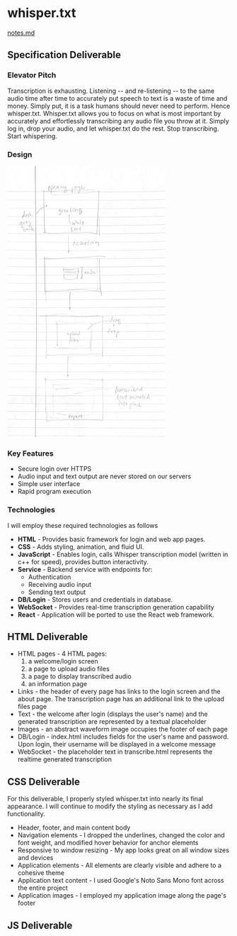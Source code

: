 # whisper.txt
[notes.md](notes.md)

## Specification Deliverable
### Elevator Pitch
Transcription is exhausting. Listening -- and re-listening -- to the same audio time after time to accurately put speech to text is a waste of time and money. Simply put, it is a task humans should never need to perform. Hence whisper.txt.
Whisper.txt allows you to focus on what is most important by accurately and effortlessly transcribing any audio file you throw at it. Simply log in, drop your audio, and let whisper.txt do the rest.
Stop transcribing. Start whispering.

### Design
![](whisper_mock_UI.jpg)

### Key Features
- Secure login over HTTPS
- Audio input and text output are never stored on our servers
- Simple user interface
- Rapid program execution

### Technologies
I will employ these required technologies as follows
- **HTML** - Provides basic framework for login and web app pages.
- **CSS** - Adds styling, animation, and fluid UI.
- **JavaScript** - Enables login, calls Whisper transcription model (written in c++ for speed), provides button interactivity.
- **Service** - Backend service with endpoints for:
  - Authentication
  - Receiving audio input
  - Sending text output
- **DB/Login** - Stores users and credentials in database. 
- **WebSocket** - Provides real-time transcription generation capability
- **React** - Application will be ported to use the React web framework.

## HTML Deliverable
- HTML pages - 4 HTML pages: 
  1. a welcome/login screen
  2. a page to upload audio files
  3. a page to display transcribed audio
  4. an information page
- Links - the header of every page has links to the login screen and the about page. The transcription page has an additional link to the upload files page
- Text - the welcome after login (displays the user's name) and the generated transcription are represented by a textual placeholder
- Images - an abstract waveform image occupies the footer of each page
- DB/Login - index.html includes fields for the user's name and password. Upon login, their username will be displayed in a welcome message
- WebSocket - the placeholder text in transcribe.html represents the realtime generated transcription

## CSS Deliverable
For this deliverable, I properly styled whisper.txt into nearly its final appearance. I will continue to modify the styling as necessary as I add functionality.

- Header, footer, and main content body
- Navigation elements - I dropped the underlines, changed the color and font weight, and modified hover behavior for anchor elements
- Responsive to window resizing - My app looks great on all window sizes and devices
- Application elements - All elements are clearly visible and adhere to a cohesive theme
- Application text content - I used Google's Noto Sans Mono font across the entire project
- Application images - I employed my application image along the page's footer

## JS Deliverable
